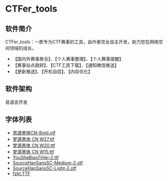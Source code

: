 # CTFer_tools
## 软件简介
CTFer_tools：一款专为CTF赛事的工具，由作者完全自主开发，助力您在网络空间领域的成长。

- 【国内外赛事聚合】、【个人赛事整理】、【个人赛事提醒】
- 【赛事站点跳转】、【CTF工具下载】、【通知微信推送】
- 【更新推送】、【开机自启】、【内存优化】

## 软件架构
易语言开发

## 字体列表

- [思源黑体CN-Bold.otf](https://pan.00005.asia/down.php/c76f8a8f08293d0e1c5dc8302f7062aa.otf)
- [梦源黑体 CN W27.ttf](https://pan.00005.asia/down.php/76cdb72649b6d4ed424ae59397b57711.ttf)
- [梦源黑体 CN W20.ttf](https://pan.00005.asia/down.php/c20a2850b3b78f3e345256dabdee4dbc.ttf)
- [梦源黑体 CN W15.ttf](https://pan.00005.asia/down.php/4cf487f45cf89b87e590fc127c334d49.ttf)
- [YouSheBiaoTiHei-2.ttf](https://pan.00005.asia/down.php/1726685ca93be4e04930d6561afd1d68.ttf)
- [SourceHanSansSC-Medium-2.otf](https://pan.00005.asia/down.php/ebc3cd485fe89cc90b38be33464894ae.otf)
- [SourceHanSansSC-Light-2.otf](https://pan.00005.asia/down.php/4661a5fe64440dda204dde5a2605f9a6.otf)
- [fzkt.TTF](https://pan.00005.asia/down.php/d8d4f4cd37f444e0d4a32e7f8d429b1f.ttf)

